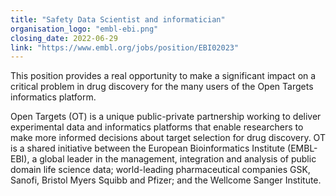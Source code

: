 ```yaml
---
title: "Safety Data Scientist and informatician"
organisation_logo: "embl-ebi.png"
closing_date: 2022-06-29
link: "https://www.embl.org/jobs/position/EBI02023"
---
```

This position provides a real opportunity to make a significant impact on a critical problem in drug discovery for the many users of the Open Targets informatics platform.

Open Targets (OT) is a unique public-private partnership working to deliver experimental data and informatics platforms that enable researchers to make more informed decisions about target selection for drug discovery. OT is a shared initiative between the European Bioinformatics Institute (EMBL-EBI), a global leader in the management, integration and analysis of public domain life science data; world-leading pharmaceutical companies GSK, Sanofi, Bristol Myers Squibb and Pfizer; and the Wellcome Sanger Institute.
